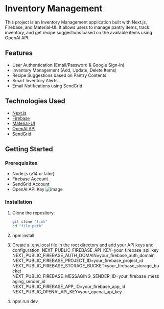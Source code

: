 # Inventory Management

This project is an Inventory Management application built with Next.js, Firebase, and Material-UI. It allows users to manage pantry items, track inventory, and get recipe suggestions based on the available items using OpenAI API.

## Features

- User Authentication (Email/Password & Google Sign-In)
- Inventory Management (Add, Update, Delete Items)
- Recipe Suggestions based on Pantry Contents
- Smart Inventory Alerts
- Email Notifications using SendGrid

## Technologies Used

- [Next.js](https://nextjs.org/)
- [Firebase](https://firebase.google.com/)
- [Material-UI](https://mui.com/)
- [OpenAI API](https://beta.openai.com/)
- [SendGrid](https://sendgrid.com/)

## Getting Started

### Prerequisites

- Node.js (v14 or later)
- Firebase Account
- SendGrid Account
- OpenAI API Key
![image](https://github.com/user-attachments/assets/f4f64631-48c5-4068-80ea-bd2b71d4b7c6)

### Installation

1. Clone the repository:
   ```bash
   git clone "link"
   cd "file path"

2. npm install

3. 	Create a .env.local file in the root directory and add your API keys and configuration:
	NEXT_PUBLIC_FIREBASE_API_KEY=your_firebase_api_key
	NEXT_PUBLIC_FIREBASE_AUTH_DOMAIN=your_firebase_auth_domain
	NEXT_PUBLIC_FIREBASE_PROJECT_ID=your_firebase_project_id
	NEXT_PUBLIC_FIREBASE_STORAGE_BUCKET=your_firebase_storage_bucket
	NEXT_PUBLIC_FIREBASE_MESSAGING_SENDER_ID=your_firebase_messaging_sender_id
	NEXT_PUBLIC_FIREBASE_APP_ID=your_firebase_app_id
	NEXT_PUBLIC_OPENAI_API_KEY=your_openai_api_key

4. npm run dev

